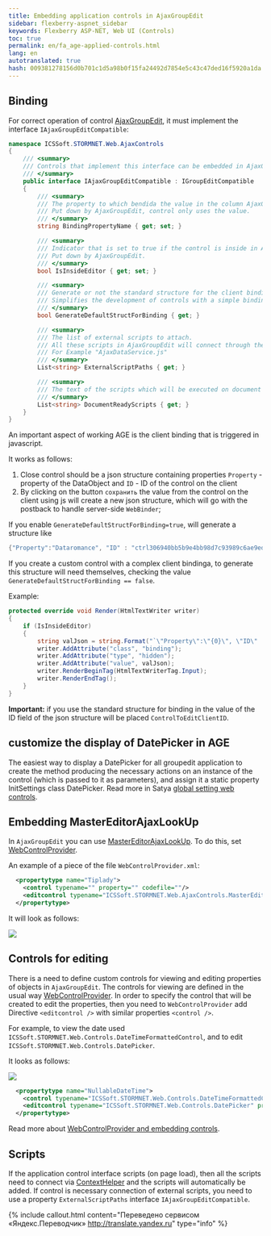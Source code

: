 ```yaml
--- 
title: Embedding application controls in AjaxGroupEdit 
sidebar: flexberry-aspnet_sidebar 
keywords: Flexberry ASP-NET, Web UI (Controls) 
toc: true 
permalink: en/fa_age-applied-controls.html 
lang: en 
autotranslated: true 
hash: 009381278156d0b701c1d5a98b0f15fa24492d7854e5c43c47ded16f5920a1da 
--- 
```


## Binding 

For correct operation of control [AjaxGroupEdit](fa_ajax-group-edit.html), it must implement the interface `IAjaxGroupEditCompatible`: 

```csharp
namespace ICSSoft.STORMNET.Web.AjaxControls
{
    /// <summary> 
    /// Controls that implement this interface can be embedded in AjaxGroupEdit 
    /// </summary> 
    public interface IAjaxGroupEditCompatible : IGroupEditCompatible
    {
        /// <summary> 
        /// The property to which bendida the value in the column AjaxGroupEdit. 
        /// Put down by AjaxGroupEdit, control only uses the value. 
        /// </summary> 
        string BindingPropertyName { get; set; }

        /// <summary> 
        /// Indicator that is set to true if the control is inside in AjaxGroupEdit. 
        /// Put down by AjaxGroupEdit. 
        /// </summary> 
        bool IsInsideEditor { get; set; }

        /// <summary> 
        /// Generate or not the standard structure for the client binding. 
        /// Simplifies the development of controls with a simple bindinga. 
        /// </summary> 
        bool GenerateDefaultStructForBinding { get; }

        /// <summary> 
        /// The list of external scripts to attach. 
        /// All these scripts in AjaxGroupEdit will connect through the ContextHelper. 
        /// For Example "AjaxDataService.js" 
        /// </summary> 
        List<string> ExternalScriptPaths { get; }

        /// <summary> 
        /// The text of the scripts which will be executed on document ready AjaxGroupEdit 
        /// </summary> 
        List<string> DocumentReadyScripts { get; }
    }
}
``` 

An important aspect of working AGE is the client binding that is triggered in javascript. 

It works as follows: 
1. Close control should be a json structure containing properties `Property` - property of the DataObject and `ID` - ID of the control on the client 
2. By clicking on the button `сохранить` the value from the control on the client using js will create a new json structure, which will go with the postback to handle server-side `WebBinder`; 

If you enable `GenerateDefaultStructForBinding=true`, will generate a structure like 

```csharp
{"Property":"Dataromance", "ID" : "ctrl306940bb5b9e4bb98d7c93989c6ae9ed_ctrlдатарождения_ctrl"}
``` 

If you create a custom control with a complex client bindinga, to generate this structure will need themselves, checking the value `GenerateDefaultStructForBinding == false`. 

Example: 

```csharp
protected override void Render(HtmlTextWriter writer)
{
    if (IsInsideEditor)
    {
        string valJson = string.Format("`\"Property\":\"{0}\", \"ID\" : \"{1}\"`", BindingPropertyName, ID + "_ctrl");
        writer.AddAttribute("class", "binding");
        writer.AddAttribute("type", "hidden");
        writer.AddAttribute("value", valJson);
        writer.RenderBeginTag(HtmlTextWriterTag.Input);
        writer.RenderEndTag();
    }
}
``` 

**Important:** if you use the standard structure for binding in the value of the ID field of the json structure will be placed `ControlToEditClientID`. 

## customize the display of DatePicker in AGE 

The easiest way to display a DatePicker for all groupedit application to create the method producing the necessary actions on an instance of the control (which is passed to it as parameters), and assign it a static property InitSettings class DatePicker. Read more in Satya [global setting web controls](fa_init-control-settings-delegate.html). 

## Embedding MasterEditorAjaxLookUp 

In `AjaxGroupEdit` you can use [MasterEditorAjaxLookUp](fa_master-editor-ajax-lookup.html). To do this, set [WebControlProvider](fa_master-editor-ajax-lookup.html). 

An example of a piece of the file `WebControlProvider.xml`: 

```xml
  <propertytype name="Tiplady">
    <control typename="" property="" codefile=""/>
    <editcontrol typename="ICSSoft.STORMNET.Web.AjaxControls.MasterEditorAjaxLookUp" property="SelectedMasterPK" codefile=""/>
  </propertytype>
``` 

It will look as follows: 

![](/images/pages/products/flexberry-aspnet/controls/groupedit/wge-ajax-lookup.jpg) 

## Controls for editing 
There is a need to define custom controls for viewing and editing properties of objects in `AjaxGroupEdit`. The controls for viewing are defined in the usual way [WebControlProvider](fa_web-control-provider.html). In order to specify the control that will be created to edit the properties, then you need to `WebControlProvider` add Directive `<editcontrol />` with similar properties `<control />`. 

For example, to view the date used `ICSSoft.STORMNET.Web.Controls.DateTimeFormattedControl`, and to edit `ICSSoft.STORMNET.Web.Controls.DatePicker`. 

It looks as follows: 

![](/images/pages/products/flexberry-aspnet/controls/groupedit/wge-dates.jpg) 

```xml
  <propertytype name="NullableDateTime">
    <control typename="ICSSoft.STORMNET.Web.Controls.DateTimeFormattedControl" property="Text" codefile="DateTimeFormattedControl.ascx"/>
    <editcontrol typename="ICSSoft.STORMNET.Web.Controls.DatePicker" property="Text" codefile="The DatePicker.ascx"/>
  </propertytype>
``` 

Read more about [WebControlProvider and embedding controls](fa_web-control-provider.html). 

## Scripts 

If the application control interface scripts (on page load), then all the scripts need to connect via [ContextHelper](fa_context-helper.html) and the scripts will automatically be added. If control is necessary connection of external scripts, you need to use a property `ExternalScriptPaths` interface `IAjaxGroupEditCompatible`.


{% include callout.html content="Переведено сервисом «Яндекс.Переводчик» <http://translate.yandex.ru>" type="info" %}